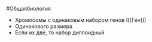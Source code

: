 #Общаябиология  
- Хромосомы с одинаковым набором генов ([[Ген]])
- Одинакового размера
- Если их две, то набор диплоидный